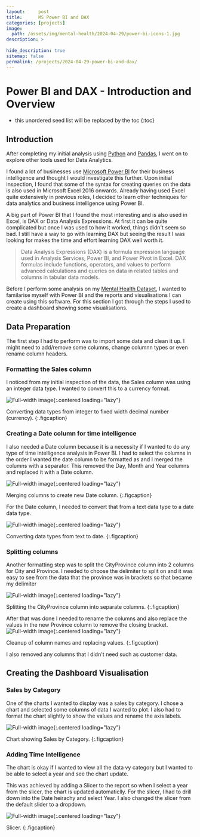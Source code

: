 ```yaml
---
layout:     post
title:      MS Power BI and DAX
categories: [projects]
image: 
  path: /assets/img/mental-health/2024-04-29/power-bi-icons-1.jpg
description: >
  
hide_description: true
sitemap: false
permalink: /projects/2024-04-29-power-bi-and-dax/
---
```

# Power BI and DAX - Introduction and Overview

* this unordered seed list will be replaced by the toc
{:toc}

## Introduction
After completing my initial analysis using [Python](https://www.python.org/) and [Pandas](https://pandas.pydata.org/), I went on to explore other tools used for Data Analytics.

I found a lot of businesses use [Microsoft Power BI](https://app.powerbi.com/) for their business intelligence and thought I would investigate this further. Upon initial inspection, I found that some of the syntax for creating queries on the data is also used in Microsoft Excel 2016 onwards. Already having used Excel quite extensively in previous roles, I decided to learn other techniques for data analytics and business intelligence using Power BI.

A big part of Power BI that I found the most interesting and is also used in Excel, is DAX or Data Analysis Expressions. At first it can be quite complicated but once I was used to how it worked, things didn't seem so bad. I still have a way to go with learning DAX but seeing the result I was looking for makes the time and effort learning DAX well worth it.

> Data Analysis Expressions (DAX) is a formula expression language used in Analysis Services, Power BI, and Power Pivot in Excel. DAX formulas include functions, operators, and values to perform advanced calculations and queries on data in related tables and columns in tabular data models.

Before I perform some analysis on my [Mental Health Dataset](https://adam-godfrey.github.io/data-analysis-portfolio/projects/2024-04-06-mental-health/), I wanted to familarise myself with Power BI and the reports and visualisations I can create using this software. For this section I got through the steps I used to create a dashboard showing some visualisations.

## Data Preparation
The first step I had to perform was to import some data and clean it up. I might need to add/remove some columns, change columnn types or even rename column headers.

### Formatting the Sales column
I noticed from my initial inspection of the data, the Sales column was using an integer data type. I wanted to convert this to a currency format.

![Full-width image](/data-analysis-portfolio/assets/img/mental-health/2024-04-29/change-type.png){:.centered loading="lazy"}

Converting data types from integer to fixed width decimal number (currency).
{:.figcaption}

### Creating a Date column for time intelligence
I also needed a Date column because it is a necessity if I wanted to do any type of time intelligence analysis in Power BI. I had to select the columns in the order I wanted the date column to be formatted as and I merged the columns with a separator. This removed the Day, Month and Year columns and replaced it with a Date column.

![Full-width image](/data-analysis-portfolio/assets/img/mental-health/2024-04-29/date-column.png){:.centered loading="lazy"}

Merging columns to create new Date column.
{:.figcaption}

For the Date column, I needed to convert that from a text data type to a date data type.

![Full-width image](/data-analysis-portfolio/assets/img/mental-health/2024-04-29/date-type.png){:.centered loading="lazy"}

Converting data types from text to date.
{:.figcaption}

### Splitting columns
Another formatting step was to split the CityProvince column into 2 columns for City and Province. I needed to choose the delimiter to split on and it was easy to see from the data that the province was in brackets so that became my delimiter

![Full-width image](/data-analysis-portfolio/assets/img/mental-health/2024-04-29/delimiter.png){:.centered loading="lazy"}

Splitting the CityProvince column into separate columns.
{:.figcaption}

After that was done I needed to rename the columns and also replace the values in the new Province column to remove the closing bracket.
![Full-width image](/data-analysis-portfolio/assets/img/mental-health/2024-04-29/replace-values.png){:.centered loading="lazy"}

Cleanup of column names and replacing values.
{:.figcaption}

I also removed any columns that I didn't need such as customer data.

## Creating the Dashboard Visualisation

### Sales by Category
One of the charts I wanted to display was a sales by category. I chose a chart and selected some columns of data I wanted to plot. I also had to format the chart slightly to show the values and rename the axis labels.

![Full-width image](/data-analysis-portfolio/assets/img/mental-health/2024-04-29/sales-by-category.png){:.centered loading="lazy"}

Chart showing Sales by Category.
{:.figcaption}

### Adding Time Intelligence
The chart is okay if I wanted to view all the data vy category but I wanted to be able to select a year and see the chart update.

This was achieved by adding a Slicer to the report so when I select a year from the slicer, the chart is updated automaticlly. For the slicer, I had to drill down into the Date heirachy and select Year. I also changed the slicer from the default slider to a dropdown.

![Full-width image](/data-analysis-portfolio/assets/img/mental-health/2024-04-29/slicer.png){:.centered loading="lazy"}

Slicer.
{:.figcaption}